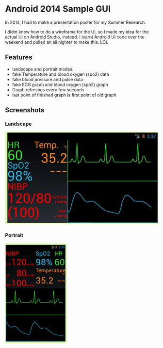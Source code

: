 # Android 2014 Sample GUI
In 2014, I had to make a presentation poster for my Summer Research. 

I didnt know how to do a wireframe for the UI, so I made my idea for the actual UI on Android Studio, instead. 
I learnt Android UI code over the weekend and pulled an all nighter to make this. LOL

## Features
* landscape and portrait modes.
* fake Temperature and blood oxygen (spo2) data
* fake blood pressure and pulse data
* fake ECG graph and blood oxygen (spo2) graph
* Graph refreshes every few seconds
* last point of finished graph is first point of old graph


## Screenshots
### Landscape
![landscape](landscape.png)
### Portrait
![portrait](portrait.png)

